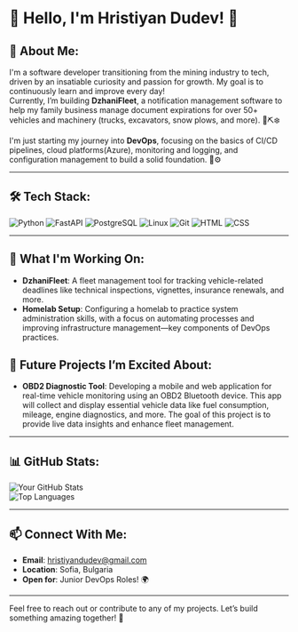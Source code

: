 # 🌟 Hello, I'm Hristiyan Dudev! 🌟  

## 🚀 About Me:
I'm a software developer transitioning from the mining industry to tech, driven by an insatiable curiosity and passion for growth. My goal is to continuously learn and improve every day!  
Currently, I’m building **DzhaniFleet**, a notification management software to help my family business manage document expirations for over 50+ vehicles and machinery (trucks, excavators, snow plows, and more). 🚛⛏️❄️

I'm just starting my journey into **DevOps**, focusing on the basics of CI/CD pipelines, cloud platforms(Azure), monitoring and logging, and configuration management to build a solid foundation. 🐧⚙️

---

## 🛠️ Tech Stack:
![Python](https://img.shields.io/badge/-Python-3776AB?logo=python&logoColor=white&style=flat)  ![FastAPI](https://img.shields.io/badge/-FastAPI-009688?logo=fastapi&logoColor=white&style=flat)  ![PostgreSQL](https://img.shields.io/badge/-PostgreSQL-4169E1?logo=postgresql&logoColor=white&style=flat)  ![Linux](https://img.shields.io/badge/-Linux-FCC624?logo=linux&logoColor=black&style=flat)  ![Git](https://img.shields.io/badge/-Git-F05032?logo=git&logoColor=white&style=flat)  ![HTML](https://img.shields.io/badge/-HTML-E34F26?logo=html5&logoColor=white&style=flat)  ![CSS](https://img.shields.io/badge/-CSS-1572B6?logo=css3&logoColor=white&style=flat)  

---

## 🌱 What I'm Working On:
- **DzhaniFleet**: A fleet management tool for tracking vehicle-related deadlines like technical inspections, vignettes, insurance renewals, and more.  
- **Homelab Setup**: Configuring a homelab to practice system administration skills, with a focus on automating processes and improving infrastructure management—key components of DevOps practices.
## 🚀 Future Projects I’m Excited About:
- **OBD2 Diagnostic Tool**: Developing a mobile and web application for real-time vehicle monitoring using an OBD2 Bluetooth device. This app will collect and display essential vehicle data like fuel consumption, mileage, engine diagnostics, and more. The goal of this project is to provide live data insights and enhance fleet management.
  
---

## 📊 GitHub Stats:
![Your GitHub Stats](https://github-readme-stats.vercel.app/api?username=hristiyandudev55&show_icons=true&theme=radical)  
![Top Languages](https://github-readme-stats.vercel.app/api/top-langs/?username=hristiyandudev55&layout=compact&theme=radical)  

---

## 📫 Connect With Me:
- **Email**: hristiyandudev@gmail.com  
- **Location**: Sofia, Bulgaria  
- **Open for**: Junior DevOps Roles! 🌍  

---

Feel free to reach out or contribute to any of my projects. Let’s build something amazing together! 🚀
